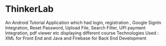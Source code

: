 # ThinkerLab
An Android Tutorial Application which had login, registration , Google SignIn Integration, Reset Password, Upload File, Search Filter, UPI payment
Integration, pdf viewer etc displaying different course
Technologies Used : XML for Front End and Java and Firebase for Back End Development
